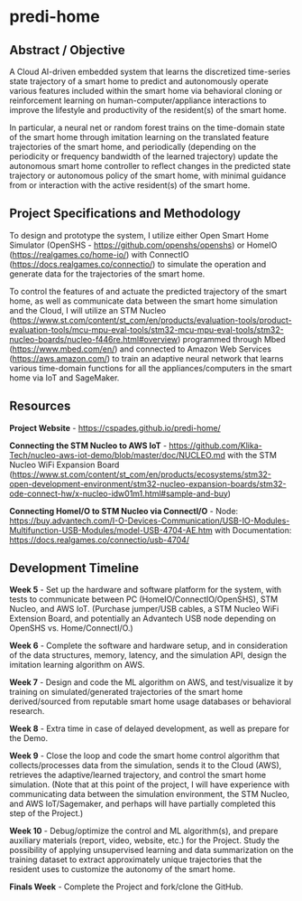 # predi-home

## Abstract / Objective

A Cloud AI-driven embedded system that learns the discretized time-series state trajectory of a smart home to predict and autonomously operate various features included within the smart home via behavioral cloning or reinforcement learning on human-computer/appliance interactions to improve the lifestyle and productivity of the resident(s) of the smart home.

In particular, a neural net or random forest trains on the time-domain state of the smart home through imitation learning on the translated feature trajectories of the smart home, and periodically (depending on the periodicity or frequency bandwidth of the learned trajectory) update the autonomous smart home controller to reflect changes in the predicted state trajectory or autonomous policy of the smart home, with minimal guidance from or interaction with the active resident(s) of the smart home.

## Project Specifications and Methodology

To design and prototype the system, I utilize either Open Smart Home Simulator (OpenSHS - https://github.com/openshs/openshs) or HomeIO (https://realgames.co/home-io/) with ConnectIO (https://docs.realgames.co/connectio/) to simulate the operation and generate data for the trajectories of the smart home.

To control the features of and actuate the predicted trajectory of the smart home, as well as communicate data between the smart home simulation and the Cloud, I will utilize an STM Nucleo (https://www.st.com/content/st_com/en/products/evaluation-tools/product-evaluation-tools/mcu-mpu-eval-tools/stm32-mcu-mpu-eval-tools/stm32-nucleo-boards/nucleo-f446re.html#overview) programmed through Mbed (https://www.mbed.com/en/) and connected to Amazon Web Services (https://aws.amazon.com/) to train an adaptive neural network that learns various time-domain functions for all the appliances/computers in the smart home via IoT and SageMaker.

## Resources

**Project Website** - https://cspades.github.io/predi-home/

**Connecting the STM Nucleo to AWS IoT** - https://github.com/Klika-Tech/nucleo-aws-iot-demo/blob/master/doc/NUCLEO.md with the STM Nucleo WiFi Expansion Board (https://www.st.com/content/st_com/en/products/ecosystems/stm32-open-development-environment/stm32-nucleo-expansion-boards/stm32-ode-connect-hw/x-nucleo-idw01m1.html#sample-and-buy)

**Connecting HomeI/O to STM Nucleo via ConnectI/O** - Node: https://buy.advantech.com/I-O-Devices-Communication/USB-IO-Modules-Multifunction-USB-Modules/model-USB-4704-AE.htm with Documentation: https://docs.realgames.co/connectio/usb-4704/

## Development Timeline

**Week 5** - Set up the hardware and software platform for the system, with tests to communicate between PC (HomeIO/ConnectIO/OpenSHS), STM Nucleo, and AWS IoT. (Purchase jumper/USB cables, a STM Nucleo WiFi Extension Board, and potentially an Advantech USB node depending on OpenSHS vs. Home/ConnectI/O.)

**Week 6** - Complete the software and hardware setup, and in consideration of the data structures, memory, latency, and the simulation API, design the imitation learning algorithm on AWS.

**Week 7** - Design and code the ML algorithm on AWS, and test/visualize it by training on simulated/generated trajectories of the smart home derived/sourced from reputable smart home usage databases or behavioral research.

**Week 8** - Extra time in case of delayed development, as well as prepare for the Demo.

**Week 9** - Close the loop and code the smart home control algorithm that collects/processes data from the simulation, sends it to the Cloud (AWS), retrieves the adaptive/learned trajectory, and control the smart home simulation. (Note that at this point of the project, I will have experience with communicating data between the simulation environment, the STM Nucleo, and AWS IoT/Sagemaker, and perhaps will have partially completed this step of the Project.)

**Week 10** - Debug/optimize the control and ML algorithm(s), and prepare auxiliary materials (report, video, website, etc.) for the Project. Study the possibility of applying unsupervised learning and data summarization on the training dataset to extract approximately unique trajectories that the resident uses to customize the autonomy of the smart home.

**Finals Week** - Complete the Project and fork/clone the GitHub.
